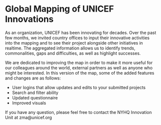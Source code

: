 Global Mapping of UNICEF Innovations
==================
As an organization, UNICEF has been innovating for decades. Over the past few months, we invited country offices to input their innovative activities into the mapping and to see their project alongside other initiatives in realtime. The aggregated information allows us to identify trends, commonalities, gaps and difficulties, as well as highlight successes.

We are dedicated to improving the map in order to make it more useful for our colleagues around the world, external partners as well as anyone who might be interested. In this version of the map, some of the added features and changes are as follows:
<ul>
  <li>User logins that allow updates and edits to your submitted projects</li>
  <li>Search and filter ability</li>
  <li>Updated questionnaire</li>
  <li>Improved visuals</li>
</ul>
If you have any question, please feel free to contact the NYHQ Innovation Unit at zma@unicef.org
